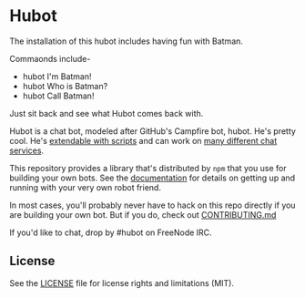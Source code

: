 # Hubot

The installation of this hubot includes having fun with Batman.

Commaonds include-
  - hubot I'm Batman!
  - hubot Who is Batman?
  - hubot Call Batman!

Just sit back and see what Hubot comes back with.

Hubot is a chat bot, modeled after GitHub's Campfire bot, hubot. He's pretty
cool. He's [extendable with scripts](http://hubot.github.com/docs/#scripts) and can work on [many
different chat services](https://hubot.github.com/docs/adapters/).

This repository provides a library that's distributed by `npm` that you
use for building your own bots.  See the [documentation](http://hubot.github.com/docs)
for details on getting up and running with your very own robot friend.

In most cases, you'll probably never have to hack on this repo directly if you
are building your own bot. But if you do, check out [CONTRIBUTING.md](CONTRIBUTING.md)

If you'd like to chat, drop by #hubot on FreeNode IRC.

## License

See the [LICENSE](LICENSE.md) file for license rights and limitations (MIT).
